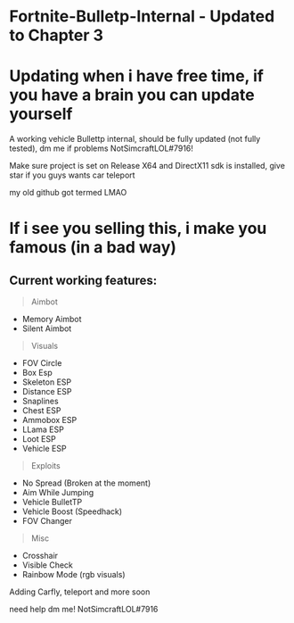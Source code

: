 # Fortnite-Bulletp-Internal - Updated to Chapter 3


# Updating when i have free time, if you have a brain you can update yourself


A working vehicle Bullettp internal, should be fully updated (not fully tested), dm me if problems NotSimcraftLOL#7916!

Make sure project is set on Release X64 and DirectX11 sdk is installed, give star if you guys wants car teleport

my old github got termed LMAO


# If i see you selling this, i make you famous (in a bad way)

## Current working features:

> Aimbot
 - Memory Aimbot
 - Silent Aimbot

> Visuals

 - FOV Circle
 - Box Esp
 - Skeleton ESP
 - Distance ESP
 - Snaplines
 - Chest ESP
 - Ammobox ESP
 - LLama ESP
 - Loot ESP
 - Vehicle ESP

> Exploits

 - No Spread (Broken at the moment)
 - Aim While Jumping
 - Vehicle BulletTP
 - Vehicle Boost (Speedhack)
 - FOV Changer

> Misc

 - Crosshair
 - Visible Check
 - Rainbow Mode (rgb visuals)


Adding Carfly, teleport and more soon

need help dm me! NotSimcraftLOL#7916
